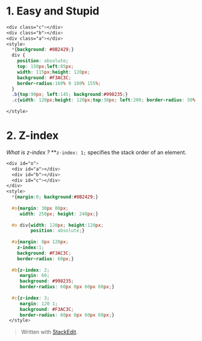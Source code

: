 # 1. Easy and Stupid
```css
<div class="c"></div>
<div class="b"></div>
<div class="a"></div>
<style>
  *{background: #0B2429;}
  div {
    position: absolute;
    top: 150px;left:85px;
    width: 115px;height: 120px;
    background: #F3AC3C;
    border-radius:160% 0 180% 155%;
  }
  .b{top:90px; left:145; background:#998235;}
  .c{width: 120px;height: 120px;top:30px; left:200; border-radius: 50%;}
  
</style>
```

# 2. Z-index
*What is z-index ?*
**`z-index: 1;` specifies the stack order of an element.

```css
<div id="o">
  <div id="a"></div>
  <div id="b"></div>
  <div id="c"></div>
</div>
<style>
  *{margin:0; background:#0B2429;}
  
  #o{margin: 30px 80px; 
	 width: 250px; height: 240px;}
	 
  #o div{width: 120px; height:120px; 
		 position: absolute;}
  
  #a{margin: 0px 120px;
    z-index:1; 
    background: #F3AC3C;
    border-radius: 60px;}
  
  #b{z-index: 2;
     margin: 60;
     background: #998235;
     border-radius: 60px 0px 60px 60px;}
  
  #c{z-index: 3;
     margin: 120 1;
     background: #F3AC3C;
     border-radius: 60px 0px 60px 60px;}
 </style>
```

> Written with [StackEdit](https://stackedit.io/).
<!--stackedit_data:
eyJoaXN0b3J5IjpbLTE2ODM3OTc4NTgsLTE3OTQ4OTA2NjRdfQ
==
-->